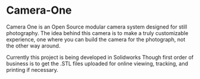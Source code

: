 # Camera-One
Camera One is an Open Source modular camera system designed for still photography. The idea behind this camera is to make a truly customizable experience, one where you can build the camera for the photograph, not the other way around.

Currently this project is being developed in Solidworks Though first order of business is to get the .STL files uploaded for online viewing, tracking, and printing if necessary. 

